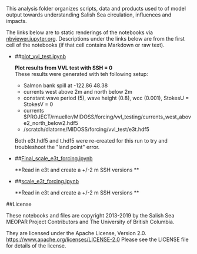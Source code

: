 This analysis folder organizes scripts, data and products used to  of model output towards understanding Salish Sea circulation, influences and impacts.

The links below are to static renderings of the notebooks via
[nbviewer.jupyter.org](https://nbviewer.jupyter.org/).
Descriptions under the links below are from the first cell of the notebooks
(if that cell contains Markdown or raw text).

* ##[plot_vvl_test.ipynb](https://nbviewer.jupyter.org/urls/bitbucket.org/midoss/analysis-rachael/raw/default/notebooks/vvl/plot_vvl_test.ipynb)  
    
    **Plot results from VVL test with SSH = 0**  
    These results were generated with teh following setup:  
    - Salmon bank spill at -122.86 48.38  
    - currents west above 2m and north below 2m  
    - constant wave period (5), wave height (0.8), wcc (0.001), StokesU = StokesV = 0  
    - currents $PROJECT/rmueller/MIDOSS/forcing/vvl_testing/currents_west_above2_north_below2.hdf5  
    - /scratch/dlatorne/MIDOSS/forcing/vvl_test/e3t.hdf5  
      
    Both e3t.hdf5 and t.hdf5 were re-created for this run to try and troubleshoot the "land point" error.   

* ##[Final_scale_e3t_forcing.ipynb](https://nbviewer.jupyter.org/urls/bitbucket.org/midoss/analysis-rachael/raw/default/notebooks/vvl/Final_scale_e3t_forcing.ipynb)  
    
    **Read in e3t and create a +/-2 m SSH versions **  

* ##[scale_e3t_forcing.ipynb](https://nbviewer.jupyter.org/urls/bitbucket.org/midoss/analysis-rachael/raw/default/notebooks/vvl/scale_e3t_forcing.ipynb)  
    
    **Read in e3t and create a +/-2 m SSH versions **  


##License

These notebooks and files are copyright 2013-2019
by the Salish Sea MEOPAR Project Contributors
and The University of British Columbia.

They are licensed under the Apache License, Version 2.0.
https://www.apache.org/licenses/LICENSE-2.0
Please see the LICENSE file for details of the license.
